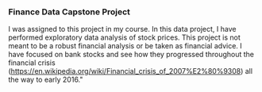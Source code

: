 ### Finance Data Capstone Project
I was assigned to this project in my course. In this data project, I have performed exploratory data analysis of stock prices. This project is not meant to be a robust financial analysis or be taken as financial advice. I have focused on bank stocks and see how they progressed throughout the financial crisis (https://en.wikipedia.org/wiki/Financial_crisis_of_2007%E2%80%9308) all the way to early 2016."
